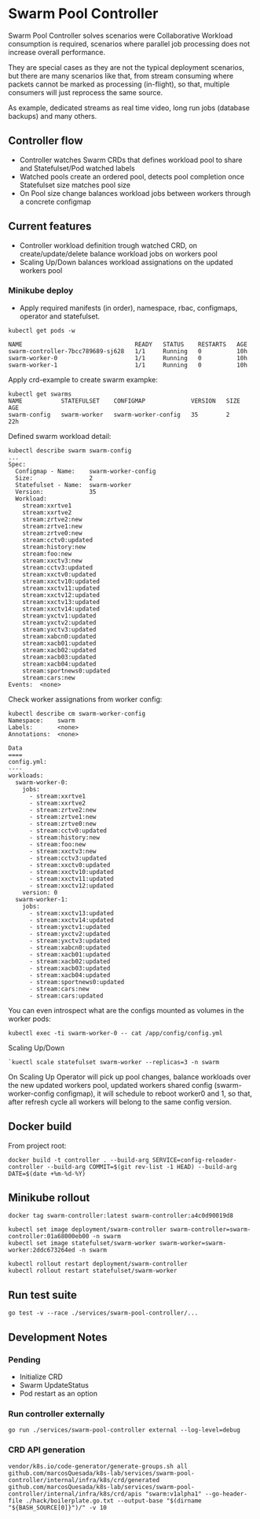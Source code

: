 # Swarm Pool Controller

Swarm Pool Controller solves scenarios were Collaborative Workload consumption is required, scenarios  where parallel job processing does not increase overall performance.

They are special cases as they are not the typical deployment scenarios, but there are many scenarios like that, from stream consuming where packets cannot be marked as processing (in-flight), so that, multiple consumers will just reprocess the same source.

As example, dedicated streams as real time video, long run jobs (database backups) and many others.

## Controller flow

- Controller watches Swarm CRDs that defines workload pool to share and Statefulset/Pod watched labels
- Watched pools create an ordered pool, detects pool completion once Statefulset size matches pool size
- On Pool size change balances workload jobs between workers through a concrete configmap

## Current features

- Controller workload definition trough watched CRD, on create/update/delete balance workload jobs on workers pool
- Scaling Up/Down balances workload assignations on the updated workers pool

### Minikube deploy
- Apply required manifests (in order), namespace, rbac, configmaps, operator and statefulset.
```
kubectl get pods -w

NAME                                READY   STATUS    RESTARTS   AGE
swarm-controller-7bcc789689-sj628   1/1     Running   0          10h
swarm-worker-0                      1/1     Running   0          10h
swarm-worker-1                      1/1     Running   0          10h

```
Apply crd-example to create swarm exampke:
```
kubectl get swarms
NAME           STATEFULSET    CONFIGMAP             VERSION   SIZE   AGE  
swarm-config   swarm-worker   swarm-worker-config   35        2      22h   
```
Defined swarm workload detail:
```
kubectl describe swarm swarm-config
...
Spec:
  Configmap - Name:    swarm-worker-config
  Size:                2
  Statefulset - Name:  swarm-worker
  Version:             35
  Workload:
    stream:xxrtve1
    stream:xxrtve2
    stream:zrtve2:new
    stream:zrtve1:new
    stream:zrtve0:new
    stream:cctv0:updated
    stream:history:new
    stream:foo:new
    stream:xxctv3:new
    stream:cctv3:updated
    stream:xxctv0:updated
    stream:xxctv10:updated
    stream:xxctv11:updated
    stream:xxctv12:updated
    stream:xxctv13:updated
    stream:xxctv14:updated
    stream:yxctv1:updated
    stream:yxctv2:updated
    stream:yxctv3:updated
    stream:xabcn0:updated
    stream:xacb01:updated
    stream:xacb02:updated
    stream:xacb03:updated
    stream:xacb04:updated
    stream:sportnews0:updated
    stream:cars:new
Events:  <none>

```
Check worker assignations from worker config:
```
kubectl describe cm swarm-worker-config 
Namespace:    swarm
Labels:       <none>
Annotations:  <none>

Data
====
config.yml:
----
workloads:
  swarm-worker-0:
    jobs:
      - stream:xxrtve1
      - stream:xxrtve2
      - stream:zrtve2:new
      - stream:zrtve1:new
      - stream:zrtve0:new
      - stream:cctv0:updated
      - stream:history:new
      - stream:foo:new
      - stream:xxctv3:new
      - stream:cctv3:updated
      - stream:xxctv0:updated
      - stream:xxctv10:updated
      - stream:xxctv11:updated
      - stream:xxctv12:updated
    version: 0
  swarm-worker-1:
    jobs:
      - stream:xxctv13:updated
      - stream:xxctv14:updated
      - stream:yxctv1:updated
      - stream:yxctv2:updated
      - stream:yxctv3:updated
      - stream:xabcn0:updated
      - stream:xacb01:updated
      - stream:xacb02:updated
      - stream:xacb03:updated
      - stream:xacb04:updated
      - stream:sportnews0:updated
      - stream:cars:new
      - stream:cars:updated 
```

You can even introspect what are the configs mounted as volumes in the worker pods:
```
kubectl exec -ti swarm-worker-0 -- cat /app/config/config.yml
```
Scaling Up/Down
```
`kuectl scale statefulset swarm-worker --replicas=3 -n swarm 
```
On Scaling Up Operator will pick up pool changes, balance workloads over the new updated workers pool, updated workers shared config (swarm-worker-config configmap), it will schedule to reboot worker0 and 1, so that, after refresh cycle all workers will belong to the same config version.

## Docker build
From project root:

```
docker build -t controller . --build-arg SERVICE=config-reloader-controller --build-arg COMMIT=$(git rev-list -1 HEAD) --build-arg DATE=$(date +%m-%d-%Y)
```


## Minikube rollout
```
docker tag swarm-controller:latest swarm-controller:a4c0d90019d8
```
```
kubectl set image deployment/swarm-controller swarm-controller=swarm-controller:01a68000eb00 -n swarm
kubectl set image statefulset/swarm-worker swarm-worker=swarm-worker:2ddc673264ed -n swarm
```
```
kubectl rollout restart deployment/swarm-controller
kubectl rollout restart statefulset/swarm-worker
```

## Run test suite
```
go test -v --race ./services/swarm-pool-controller/...
```

## Development Notes

### Pending
- Initialize CRD
- Swarm UpdateStatus
- Pod restart as an option

### Run controller externally
```
go run ./services/swarm-pool-controller external --log-level=debug
```

### CRD API generation
```
vendor/k8s.io/code-generator/generate-groups.sh all github.com/marcosQuesada/k8s-lab/services/swarm-pool-controller/internal/infra/k8s/crd/generated github.com/marcosQuesada/k8s-lab/services/swarm-pool-controller/internal/infra/k8s/crd/apis "swarm:v1alpha1" --go-header-file ./hack/boilerplate.go.txt --output-base "$(dirname "${BASH_SOURCE[0]}")/" -v 10 
```
